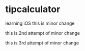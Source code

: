 tipcalculator
=============
learning iOS
this is minor change 

this is 2nd attempt of minor change

this is 3rd attempt of minor change
